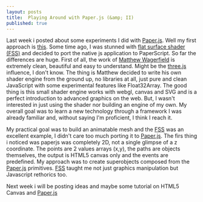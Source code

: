 ```yaml
---
layout: posts
title:  Playing Around with Paper.js (&amp; II)
published: true
---
```

Last week i posted about some experiments I did with [Paper.js][0]. Well my first approach is [this][1]. Some time ago, I was stunned
with [flat surface shader (FSS)][2] and decided to port the native js application to PaperScript. So far the differences are huge.
First of all, the work of [Matthew Wagerfield][3] is extremely clean, beautiful and easy to understand. Might be the [three.js][4] influence, I don't know. The thing is Matthew decided to write his own shader engine from the ground up, no libraries at all, just pure and clean JavaScript with some experimental features like Float32Array. The good thing is this small shader engine works with webgl, canvas and SVG and is a perfect introduction to advanced graphics on the web. But, I wasn't interested in just using the shader nor building an engine of my own. My overall goal was to learn a new technology through a framework I was already familiar and, without saying I'm proficient, I think I reach it.

My practical goal was to build an animatable mesh and the [FSS][2] was an excellent example, I didn't care too much porting it to [Paper.js][0]. The firs thing i noticed was paperjs was completely 2D, not a single glimpse of a z coordinate. The points are 2 values arrays (x,y), the paths are objects themselves, the output is HTML5 canvas only and the events are predefined. My approach was to create superobjects composed from the [Paper.js][0] primitives. [FSS][2] taught me not just graphics manipulation but Javascript rethorics too.

Next week i will be posting ideas and maybe some tutorial on HTML5 Canvas and [Paper.js][0]

[0]:http://paperjs.org
[1]:http://marcoslhc.github.io/paperjs-tutorials/
[2]:http://wagerfield.github.io/flat-surface-shader/
[3]:https://github.com/wagerfield/
[4]:http://threejs.org/